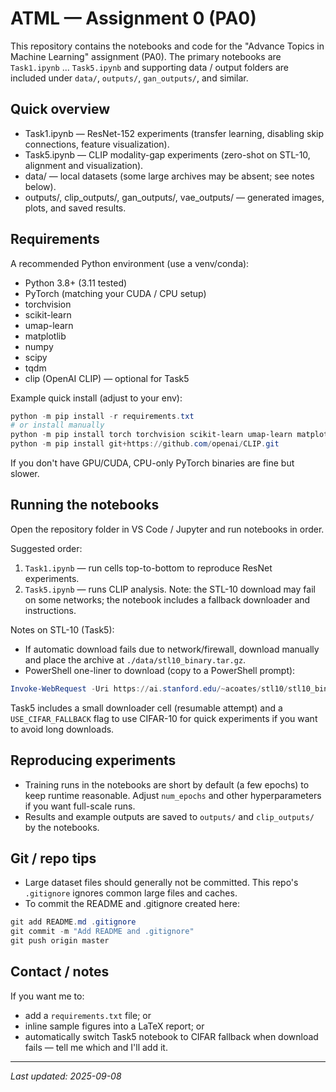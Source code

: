 # ATML — Assignment 0 (PA0)

This repository contains the notebooks and code for the "Advance Topics in Machine Learning" assignment (PA0). The primary notebooks are `Task1.ipynb` ... `Task5.ipynb` and supporting data / output folders are included under `data/`, `outputs/`, `gan_outputs/`, and similar.

## Quick overview
- Task1.ipynb — ResNet-152 experiments (transfer learning, disabling skip connections, feature visualization).
- Task5.ipynb — CLIP modality-gap experiments (zero-shot on STL-10, alignment and visualization).
- data/ — local datasets (some large archives may be absent; see notes below).
- outputs/, clip_outputs/, gan_outputs/, vae_outputs/ — generated images, plots, and saved results.

## Requirements
A recommended Python environment (use a venv/conda):

- Python 3.8+ (3.11 tested)
- PyTorch (matching your CUDA / CPU setup)
- torchvision
- scikit-learn
- umap-learn
- matplotlib
- numpy
- scipy
- tqdm
- clip (OpenAI CLIP) — optional for Task5

Example quick install (adjust to your env):

```powershell
python -m pip install -r requirements.txt
# or install manually
python -m pip install torch torchvision scikit-learn umap-learn matplotlib numpy scipy tqdm
python -m pip install git+https://github.com/openai/CLIP.git
```

If you don't have GPU/CUDA, CPU-only PyTorch binaries are fine but slower.

## Running the notebooks
Open the repository folder in VS Code / Jupyter and run notebooks in order.

Suggested order:
1. `Task1.ipynb` — run cells top-to-bottom to reproduce ResNet experiments.
2. `Task5.ipynb` — runs CLIP analysis. Note: the STL-10 download may fail on some networks; the notebook includes a fallback downloader and instructions.

Notes on STL-10 (Task5):
- If automatic download fails due to network/firewall, download manually and place the archive at `./data/stl10_binary.tar.gz`.
- PowerShell one-liner to download (copy to a PowerShell prompt):

```powershell
Invoke-WebRequest -Uri https://ai.stanford.edu/~acoates/stl10/stl10_binary.tar.gz -OutFile .\data\stl10_binary.tar.gz
```

Task5 includes a small downloader cell (resumable attempt) and a `USE_CIFAR_FALLBACK` flag to use CIFAR-10 for quick experiments if you want to avoid long downloads.

## Reproducing experiments
- Training runs in the notebooks are short by default (a few epochs) to keep runtime reasonable. Adjust `num_epochs` and other hyperparameters if you want full-scale runs.
- Results and example outputs are saved to `outputs/` and `clip_outputs/` by the notebooks.

## Git / repo tips
- Large dataset files should generally not be committed. This repo's `.gitignore` ignores common large files and caches.
- To commit the README and .gitignore created here:

```powershell
git add README.md .gitignore
git commit -m "Add README and .gitignore"
git push origin master
```

## Contact / notes
If you want me to:
- add a `requirements.txt` file; or
- inline sample figures into a LaTeX report; or
- automatically switch Task5 notebook to CIFAR fallback when download fails — tell me which and I'll add it.

---

_Last updated: 2025-09-08_
